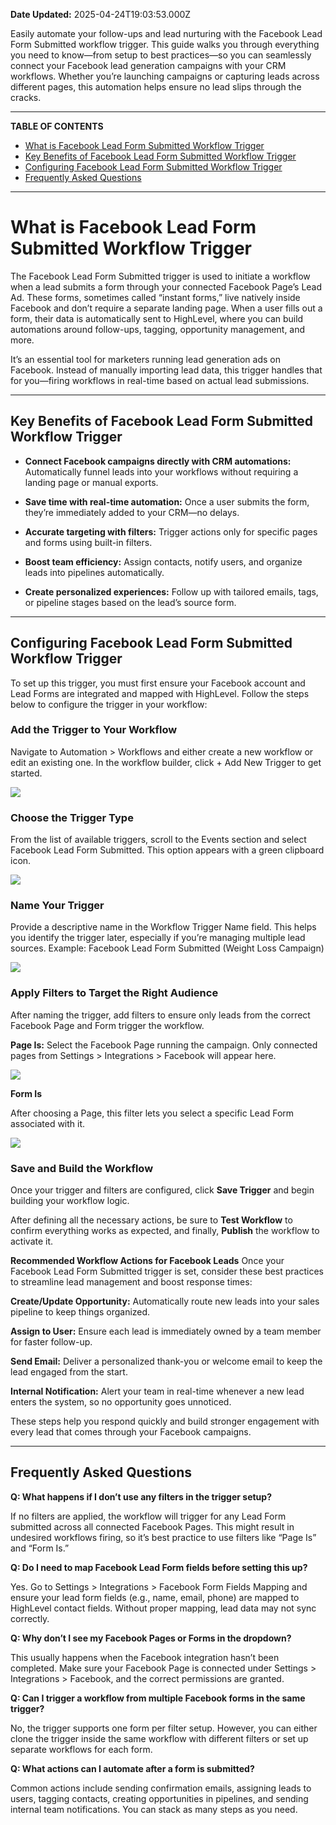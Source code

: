 **Date Updated:** 2025-04-24T19:03:53.000Z

Easily automate your follow-ups and lead nurturing with the Facebook Lead Form Submitted workflow trigger. This guide walks you through everything you need to know—from setup to best practices—so you can seamlessly connect your Facebook lead generation campaigns with your CRM workflows. Whether you’re launching campaigns or capturing leads across different pages, this automation helps ensure no lead slips through the cracks.

---

**TABLE OF CONTENTS**

* [What is Facebook Lead Form Submitted Workflow Trigger](#What-is-Facebook-Lead-Form-Submitted-Workflow-Trigger)
* [Key Benefits of Facebook Lead Form Submitted Workflow Trigger](#Key-Benefits-of-Facebook-Lead-Form-Submitted-Workflow-Trigger)
* [Configuring Facebook Lead Form Submitted Workflow Trigger](#Configuring-Facebook-Lead-Form-Submitted-Workflow-Trigger)
* [Frequently Asked Questions](#Frequently-Asked-Questions)

---

# **What is Facebook Lead Form Submitted Workflow Trigger**

  
The Facebook Lead Form Submitted trigger is used to initiate a workflow when a lead submits a form through your connected Facebook Page’s Lead Ad. These forms, sometimes called “instant forms,” live natively inside Facebook and don’t require a separate landing page. When a user fills out a form, their data is automatically sent to HighLevel, where you can build automations around follow-ups, tagging, opportunity management, and more.

  
It’s an essential tool for marketers running lead generation ads on Facebook. Instead of manually importing lead data, this trigger handles that for you—firing workflows in real-time based on actual lead submissions.

---

## **Key Benefits of Facebook Lead Form Submitted Workflow Trigger**

  
* **Connect Facebook campaigns directly with CRM automations:** Automatically funnel leads into your workflows without requiring a landing page or manual exports.

  
* **Save time with real-time automation:** Once a user submits the form, they’re immediately added to your CRM—no delays.

  
* **Accurate targeting with filters:** Trigger actions only for specific pages and forms using built-in filters.

  
* **Boost team efficiency:** Assign contacts, notify users, and organize leads into pipelines automatically.

  
* **Create personalized experiences:** Follow up with tailored emails, tags, or pipeline stages based on the lead’s source form.

---

## **Configuring Facebook Lead Form Submitted Workflow Trigger**

  
To set up this trigger, you must first ensure your Facebook account and Lead Forms are integrated and mapped with HighLevel. Follow the steps below to configure the trigger in your workflow:
  
  
### **Add the Trigger to Your Workflow**

  
Navigate to Automation > Workflows and either create a new workflow or edit an existing one. In the workflow builder, click + Add New Trigger to get started.

  
![](https://s3.amazonaws.com/cdn.freshdesk.com/data/helpdesk/attachments/production/155045603059/original/10eJkp9-mjOeEXoS2sltLvqvKzd8PKDqew.jpeg?1745500078)
  
  
### **Choose the Trigger Type**

  
From the list of available triggers, scroll to the Events section and select Facebook Lead Form Submitted. This option appears with a green clipboard icon.

  
![](https://s3.amazonaws.com/cdn.freshdesk.com/data/helpdesk/attachments/production/155045603090/original/ufXsWG0V3Gqos8hDB2p8x4GeF01_KybLPQ.png?1745500118)
  
  
### **Name Your Trigger**

  
Provide a descriptive name in the Workflow Trigger Name field. This helps you identify the trigger later, especially if you’re managing multiple lead sources. Example: Facebook Lead Form Submitted (Weight Loss Campaign)

  
![](https://s3.amazonaws.com/cdn.freshdesk.com/data/helpdesk/attachments/production/155045603110/original/A32rsx8iJ9UG70fmp3HNbFzsbutGpFIQTw.jpeg?1745500138)
  
  
### **Apply Filters to Target the Right Audience**

  
After naming the trigger, add filters to ensure only leads from the correct Facebook Page and Form trigger the workflow.

  
**Page Is:** Select the Facebook Page running the campaign. Only connected pages from Settings > Integrations > Facebook will appear here.

  
![](https://s3.amazonaws.com/cdn.freshdesk.com/data/helpdesk/attachments/production/155045603339/original/G9DpwHbhpYto224xX4imixdNDgPuC8o4gg.jpeg?1745500227)
  
  
**Form Is**

  
After choosing a Page, this filter lets you select a specific Lead Form associated with it.

  
![](https://s3.amazonaws.com/cdn.freshdesk.com/data/helpdesk/attachments/production/155045603279/original/op16hb90SYlcTQ4UaCvEYOBXQ0qLgnfuwQ.jpeg?1745500201)
  
  
### **Save and Build the Workflow**

  
Once your trigger and filters are configured, click **Save Trigger** and begin building your workflow logic. 

After defining all the necessary actions, be sure to **Test Workflow** to confirm everything works as expected, and finally, **Publish** the workflow to activate it.
  
  
**Recommended Workflow Actions for Facebook Leads**
Once your Facebook Lead Form Submitted trigger is set, consider these best practices to streamline lead management and boost response times:

**Create/Update Opportunity:** Automatically route new leads into your sales pipeline to keep things organized.

**Assign to User:** Ensure each lead is immediately owned by a team member for faster follow-up.

**Send Email:** Deliver a personalized thank-you or welcome email to keep the lead engaged from the start.

**Internal Notification:** Alert your team in real-time whenever a new lead enters the system, so no opportunity goes unnoticed.

These steps help you respond quickly and build stronger engagement with every lead that comes through your Facebook campaigns.

---

## **Frequently Asked Questions**

  
**Q: What happens if I don’t use any filters in the trigger setup?**

If no filters are applied, the workflow will trigger for any Lead Form submitted across all connected Facebook Pages. This might result in undesired workflows firing, so it’s best practice to use filters like “Page Is” and “Form Is.”

  
**Q: Do I need to map Facebook Lead Form fields before setting this up?**

Yes. Go to Settings > Integrations > Facebook Form Fields Mapping and ensure your lead form fields (e.g., name, email, phone) are mapped to HighLevel contact fields. Without proper mapping, lead data may not sync correctly.

  
**Q: Why don’t I see my Facebook Pages or Forms in the dropdown?**

This usually happens when the Facebook integration hasn’t been completed. Make sure your Facebook Page is connected under Settings > Integrations > Facebook, and the correct permissions are granted.

  
**Q: Can I trigger a workflow from multiple Facebook forms in the same trigger?**

No, the trigger supports one form per filter setup. However, you can either clone the trigger inside the same workflow with different filters or set up separate workflows for each form.

  
**Q: What actions can I automate after a form is submitted?**

Common actions include sending confirmation emails, assigning leads to users, tagging contacts, creating opportunities in pipelines, and sending internal team notifications. You can stack as many steps as you need.